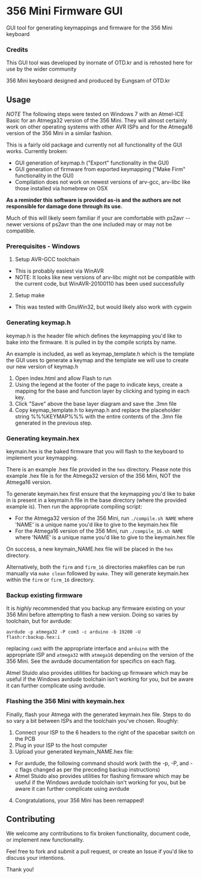 # 356 Mini Firmware GUI

GUI tool for generating keymappings and firmware for the 356 Mini keyboard

### Credits

This GUI tool was developed by inornate of OTD.kr and is rehosted here for use by the wider community

356 Mini keyboard designed and produced by Eungsam of OTD.kr


## Usage

*NOTE* The following steps were tested on Windows 7 with an Atmel-ICE Basic for an Atmega32 version of the 356 Mini.
They will almost certainly work on other operating systems with other AVR ISPs and for the Atmega16 version of the 356 Mini in a similar fashion.

This is a fairly old package and currently not all functionality of the GUI works. Currently broken:

* GUI generation of keymap.h ("Export" functionality in the GUI)
* GUI generation of firmware from exported keymapping ("Make Firm" functionality in the GUI)
* Compilation does not work on newest versions of arv-gcc, arv-libc like those installed via homebrew on OSX

**As a reminder this software is provided as-is and the authors are not responsible for damage done through its use.**

Much of this will likely seem familiar if your are comfortable with ps2avr -- newer versions of ps2avr than the one included may or may not be compatible.


### Prerequisites - Windows

1. Setup AVR-GCC toolchain
  * This is probably easiest via WinAVR
  * NOTE: It looks like new versions of arv-libc might not be compatible with the current code, but WinAVR-20100110 has been used successfully
2. Setup make
  * This was tested with GnuWin32, but would likely also work with cygwin


### Generating keymap.h

keymap.h is the header file which defines the keymapping you'd like to bake into the firmware. It is pulled in by the compile scripts by name.

An example is included, as well as keymap_template.h which is the template the GUI uses to generate
a keymap and the template we will use to create our new version of keymap.h

1. Open index.html and allow Flash to run
2. Using the legend at the footer of the page to indicate keys, create a mapping for the base and function layer by clicking and typing in each key.
3. Click "Save" above the base layer diagram and save the .3mn file
4. Copy keymap_template.h to keymap.h and replace the placeholder string %%%KEYMAP%%% with the entire contents of the .3mn file generated in the previous step.


### Generating keymain.hex

keymain.hex is the baked firmware that you will flash to the keyboard to implement your keymapping.

There is an example .hex file provided in the `hex` directory. Please note this example .hex file is for the Atmega32 version of the 356 Mini, NOT the Atmega16 version.

To generate keymain.hex first ensure that the keymapping you'd like to bake in is present in a keymain.h file in the base directory (where the provided example is).
Then run the appropriate compiling script:

* For the Atmega32 version of the 356 Mini, run `./compile.sh NAME` where 'NAME' is a unique name you'd like to give to the keymain.hex file
* For the Atmega16 version of the 356 Mini, run `./compile_16.sh NAME` where 'NAME' is a unique name you'd like to give to the keymain.hex file

On success, a new keymain_NAME.hex file will be placed in the `hex` directory.

Alternatively, both the `firm` and `firm_16` directories makefiles can be run manually via `make clean` followed by `make`. They will generate keymain.hex within the `firm` or `firm_16` directory.


### Backup existing firmware

It is *highly* recommended that you backup any firmware existing on your 356 Mini before attempting to flash a new version. Doing so varies by toolchain, but for avrdude:

`avrdude -p atmega32 -P com3 -c arduino -b 19200 -U flash:r:backup.hex:i`

replacing `com3` with the appropriate interface and `arduino` with the appropriate ISP and `atmega32` with `atmega16` depending on the version of the 356 Mini. See the avrdude documentation for specifics on each flag.

Atmel Stuido also provides utilities for backing up firmware which may be useful if the Windows avrdude toolchain isn't working for you, but be aware it can further complicate using avrdude.


### Flashing the 356 Mini with keymain.hex

Finally, flash your Atmega with the generated keymain.hex file. Steps to do so vary a bit between ISPs and the toolchain you've chosen. Roughly:

1. Connect your ISP to the 6 headers to the right of the spacebar switch on the PCB
2. Plug in your ISP to the host computer
3. Upload your generated keymain_NAME.hex file:
  * For avrdude, the following command should work (with the -p, -P, and -c flags changed as per the preceding backup instructions)
  * Atmel Stuido also provides utilities for flashing firmware which may be useful if the Windows avrdude toolchain isn't working for you, but be aware it can further complicate using avrdude
4. Congratulations, your 356 Mini has been remapped!


## Contributing

We welcome any contributions to fix broken functionality, document code, or implement new functionality.

Feel free to fork and submit a pull request, or create an Issue if you'd like to discuss your intentions.

Thank you!

